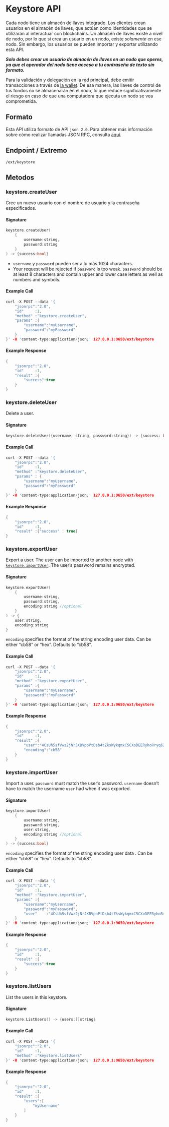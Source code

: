 # Keystore API

Cada nodo tiene un almacén de llaves integrado. Los clientes crean usuarios en el almacén de llaves, que actúan como identidades que se utilizarán al interactuar con blockchains. Un almacén de llaves existe a nivel de nodo, por lo que si crea un usuario en un nodo, existe _solamente_ en ese nodo. Sin embargo, los usuarios se pueden importar y exportar utilizando esta API.

_**Solo debes crear un usuario de almacén de llaves en un nodo que operes, ya que el operador del nodo tiene acceso a tu contraseña de texto sin formato.**_

Para la validación y delegación en la red principal, debe emitir transacciones a través de [la wallet](../tutorials/nodes-and-staking/staking-avax-by-validating-or-delegating-with-the-avalanche-wallet.md). De esa manera, las llaves de control de tus fondos no se almacenarán en el nodo, lo que reduce significativamente el riesgo en caso de que una computadora que ejecuta un nodo se vea comprometida.

## Formato

Esta API utiliza formato de API `json 2.0`. Para obtener más información sobre cómo realizar llamadas JSON RPC, consulta [aquí](issuing-api-calls.md).

## Endpoint / Extremo

```text
/ext/keystore
```

## Metodos

### keystore.createUser

Cree un nuevo usuario con el nombre de usuario y la contraseña especificados.

#### **Signature**

```cpp
keystore.createUser(
    {
        username:string,
        password:string
    }
) -> {success:bool}
```

* `username` y `password` pueden ser a lo más 1024 characters.
* Your request will be rejected if `password` is too weak. `password` should be at least 8 characters and contain upper and lower case letters as well as numbers and symbols.

#### **Example Call**

```cpp
curl -X POST --data '{
    "jsonrpc":"2.0",
    "id"     :1,
    "method" :"keystore.createUser",
    "params" :{
        "username":"myUsername",
        "password":"myPassword"
    }
}' -H 'content-type:application/json;' 127.0.0.1:9650/ext/keystore
```

#### **Example Response**

```cpp
{
    "jsonrpc":"2.0",
    "id"     :1,
    "result" :{
        "success":true
    }
}
```

### keystore.deleteUser

Delete a user.

#### **Signature**

```cpp
keystore.deleteUser({username: string, password:string}) -> {success: bool}
```

#### **Example Call**

```cpp
curl -X POST --data '{
    "jsonrpc":"2.0",
    "id"     :1,
    "method" :"keystore.deleteUser",
    "params" : {
        "username":"myUsername",
        "password":"myPassword"
    }
}' -H 'content-type:application/json;' 127.0.0.1:9650/ext/keystore
```

#### **Example Response**

```cpp
{
    "jsonrpc":"2.0",
    "id"     :1,
    "result" :{"success" : true}
}
```

### keystore.exportUser

Export a user. The user can be imported to another node with [`keystore.importUser`](keystore-api.md#keystore-importuser). The user’s password remains encrypted.

#### **Signature**

```cpp
keystore.exportUser(
    {
        username:string,
        password:string,
        encoding:string //optional
    }
) -> {
    user:string,
    encoding:string
}
```

`encoding` specifies the format of the string encoding user data. Can be either “cb58” or “hex”. Defaults to “cb58”.

#### **Example Call**

```cpp
curl -X POST --data '{
    "jsonrpc":"2.0",
    "id"     :1,
    "method" :"keystore.exportUser",
    "params" :{
        "username":"myUsername",
        "password":"myPassword"
    }
}' -H 'content-type:application/json;' 127.0.0.1:9650/ext/keystore
```

#### **Example Response**

```cpp
{
    "jsonrpc":"2.0",
    "id"     :1,
    "result" :{
        "user":"4CsUh5sfVwz2jNrJXBVpoPtDsb4tZksWykqmxC5CXoDEERyhoRryq62jYTETYh53y13v7NzeReisi",
        "encoding":"cb58"
    }
}
```

### keystore.importUser

Import a user. `password` must match the user’s password. `username` doesn’t have to match the username `user` had when it was exported.

#### **Signature**

```cpp
keystore.importUser(
    {
        username:string,
        password:string,
        user:string,
        encoding:string //optional
    }
) -> {success:bool}
```

`encoding` specifies the format of the string encoding user data . Can be either “cb58” or “hex”. Defaults to “cb58”.

#### **Example Call**

```cpp
curl -X POST --data '{
    "jsonrpc":"2.0",
    "id"     :1,
    "method" :"keystore.importUser",
    "params" :{
        "username":"myUsername",
        "password":"myPassword",
        "user"    :"4CsUh5sfVwz2jNrJXBVpoPtDsb4tZksWykqmxC5CXoDEERyhoRryq62jYTETYh53y13v7NzeReisi"
    }
}' -H 'content-type:application/json;' 127.0.0.1:9650/ext/keystore
```

#### **Example Response**

```cpp
{
    "jsonrpc":"2.0",
    "id"     :1,
    "result" :{
        "success":true
    }
}
```

### keystore.listUsers

List the users in this keystore.

#### **Signature**

```cpp
keystore.ListUsers() -> {users:[]string}
```

#### **Example Call**

```cpp
curl -X POST --data '{
    "jsonrpc":"2.0",
    "id"     :1,
    "method" :"keystore.listUsers"
}' -H 'content-type:application/json;' 127.0.0.1:9650/ext/keystore
```

#### **Example Response**

```cpp
{
    "jsonrpc":"2.0",
    "id"     :1,
    "result" :{
        "users":[
            "myUsername"
        ]
    }
}
```

<!--stackedit_data:
eyJoaXN0b3J5IjpbLTg2MDM1NjIxMl19
-->